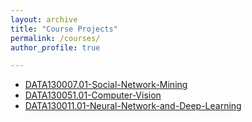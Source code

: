 ```yaml
---
layout: archive
title: "Course Projects"
permalink: /courses/
author_profile: true

---
```


* [DATA130007.01-Social-Network-Mining](https://github.com/TrueNobility303/DATA130007.01-Social-Network-Mining)
* [DATA130051.01-Computer-Vision](https://github.com/TrueNobility303/DATA130051.01-Computer-Vision)
* [DATA130011.01-Neural-Network-and-Deep-Learning](https://github.com/TrueNobility303/DATA130011.01-Neural-Network-and-Deep-Learning)

